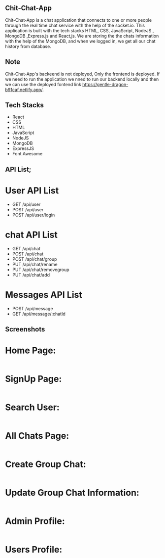 ## Chit-Chat-App
   
   Chit-Chat-App is a chat application that connects to one or more people through the real time chat service
    with the help of the socket.io. This application is built with the tech stacks HTML, CSS, JavaScript, NodeJS , MongoDB ,Express.js and React,js. We are storing the the chats information with the help of the MongoDB, and when we logged in, we get all our chat history from database.

## Note 
 Chit-Chat-App's backeend is not deployed, Only the frontend is deployed. If we need to run the application we nned to run our backend locally and then we can use the deployed fontend link https://gentle-dragon-b91caf.netlify.app/.

## Tech Stacks
- React
- CSS
- HTML
- JavaScript
- NodeJS
- MongoDB
- ExpressJS
- Font Awesome

## API List;
# User API List
- GET /api/user
- POST /api/user
- POST /api/user/login

# chat API List

- GET /api/chat
- POST /api/chat
- POST /api/chat/group
- PUT /api/chat/rename
- PUT /api/chat/removegroup
- PUT /api/chat/add

# Messages API List

- POST /api/message
- GET /api/message/:chatId

## Screenshots

# Home Page:
   <img src="https://github.com/dilipsanapinb/Chit-Chat-App/blob/main/readmeImages/home%20page.png" alt="">


# SignUp Page:
   <img src="https://github.com/dilipsanapinb/Chit-Chat-App/blob/main/readmeImages/sign%20up%20page.png" alt="">

# Search User:
   <img src="https://github.com/dilipsanapinb/Chit-Chat-App/blob/main/readmeImages/Search%20Users.png" alt="">


# All Chats Page:
<img src="https://github.com/dilipsanapinb/Chit-Chat-App/blob/main/readmeImages/All%20Chats.png" alt="">


# Create Group Chat:
<img src="https://github.com/dilipsanapinb/Chit-Chat-App/blob/main/readmeImages/create%20group.png" alt="">


# Update Group Chat Information:
<img src="https://github.com/dilipsanapinb/Chit-Chat-App/blob/main/readmeImages/edit%20group%20info.png" alt="">


# Admin Profile:
<img src="https://github.com/dilipsanapinb/Chit-Chat-App/blob/main/readmeImages/Admin%20Profile.png" alt="">


# Users Profile:
<img src="https://github.com/dilipsanapinb/Chit-Chat-App/blob/main/readmeImages/Peers%20Profile.png" alt="">












